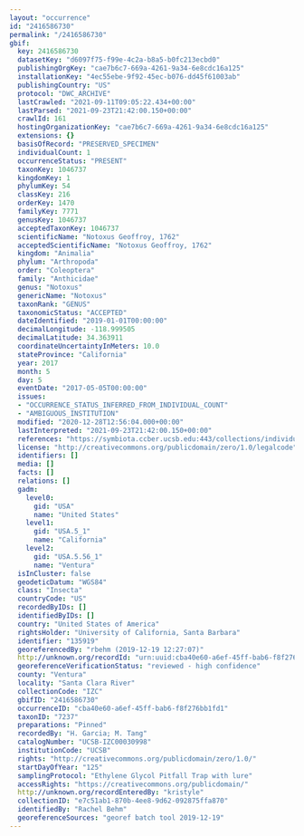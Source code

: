 ```yaml
---
layout: "occurrence"
id: "2416586730"
permalink: "/2416586730"
gbif:
  key: 2416586730
  datasetKey: "d6097f75-f99e-4c2a-b8a5-b0fc213ecbd0"
  publishingOrgKey: "cae7b6c7-669a-4261-9a34-6e8cdc16a125"
  installationKey: "4ec55ebe-9f92-45ec-b076-dd45f61003ab"
  publishingCountry: "US"
  protocol: "DWC_ARCHIVE"
  lastCrawled: "2021-09-11T09:05:22.434+00:00"
  lastParsed: "2021-09-23T21:42:00.150+00:00"
  crawlId: 161
  hostingOrganizationKey: "cae7b6c7-669a-4261-9a34-6e8cdc16a125"
  extensions: {}
  basisOfRecord: "PRESERVED_SPECIMEN"
  individualCount: 1
  occurrenceStatus: "PRESENT"
  taxonKey: 1046737
  kingdomKey: 1
  phylumKey: 54
  classKey: 216
  orderKey: 1470
  familyKey: 7771
  genusKey: 1046737
  acceptedTaxonKey: 1046737
  scientificName: "Notoxus Geoffroy, 1762"
  acceptedScientificName: "Notoxus Geoffroy, 1762"
  kingdom: "Animalia"
  phylum: "Arthropoda"
  order: "Coleoptera"
  family: "Anthicidae"
  genus: "Notoxus"
  genericName: "Notoxus"
  taxonRank: "GENUS"
  taxonomicStatus: "ACCEPTED"
  dateIdentified: "2019-01-01T00:00:00"
  decimalLongitude: -118.999505
  decimalLatitude: 34.363911
  coordinateUncertaintyInMeters: 10.0
  stateProvince: "California"
  year: 2017
  month: 5
  day: 5
  eventDate: "2017-05-05T00:00:00"
  issues:
  - "OCCURRENCE_STATUS_INFERRED_FROM_INDIVIDUAL_COUNT"
  - "AMBIGUOUS_INSTITUTION"
  modified: "2020-12-28T12:56:04.000+00:00"
  lastInterpreted: "2021-09-23T21:42:00.150+00:00"
  references: "https://symbiota.ccber.ucsb.edu:443/collections/individual/index.php?occid=135919"
  license: "http://creativecommons.org/publicdomain/zero/1.0/legalcode"
  identifiers: []
  media: []
  facts: []
  relations: []
  gadm:
    level0:
      gid: "USA"
      name: "United States"
    level1:
      gid: "USA.5_1"
      name: "California"
    level2:
      gid: "USA.5.56_1"
      name: "Ventura"
  isInCluster: false
  geodeticDatum: "WGS84"
  class: "Insecta"
  countryCode: "US"
  recordedByIDs: []
  identifiedByIDs: []
  country: "United States of America"
  rightsHolder: "University of California, Santa Barbara"
  identifier: "135919"
  georeferencedBy: "rbehm (2019-12-19 12:27:07)"
  http://unknown.org/recordId: "urn:uuid:cba40e60-a6ef-45ff-bab6-f8f276bb1fd1"
  georeferenceVerificationStatus: "reviewed - high confidence"
  county: "Ventura"
  locality: "Santa Clara River"
  collectionCode: "IZC"
  gbifID: "2416586730"
  occurrenceID: "cba40e60-a6ef-45ff-bab6-f8f276bb1fd1"
  taxonID: "7237"
  preparations: "Pinned"
  recordedBy: "H. Garcia; M. Tang"
  catalogNumber: "UCSB-IZC00030998"
  institutionCode: "UCSB"
  rights: "http://creativecommons.org/publicdomain/zero/1.0/"
  startDayOfYear: "125"
  samplingProtocol: "Ethylene Glycol Pitfall Trap with lure"
  accessRights: "https://creativecommons.org/publicdomain/"
  http://unknown.org/recordEnteredBy: "kristyle"
  collectionID: "e7c51ab1-870b-4ee8-9d62-092875ffa870"
  identifiedBy: "Rachel Behm"
  georeferenceSources: "georef batch tool 2019-12-19"
---
```

